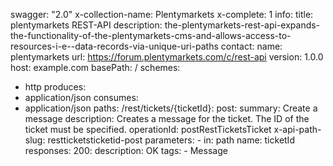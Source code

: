 swagger: "2.0"
x-collection-name: Plentymarkets
x-complete: 1
info:
  title: plentymarkets REST-API
  description: the-plentymarkets-rest-api-expands-the-functionality-of-the-plentymarkets-cms-and-allows-access-to-resources-i-e--data-records-via-unique-uri-paths
  contact:
    name: plentymarkets
    url: https://forum.plentymarkets.com/c/rest-api
  version: 1.0.0
host: example.com
basePath: /
schemes:
- http
produces:
- application/json
consumes:
- application/json
paths:
  /rest/tickets/{ticketId}:
    post:
      summary: Create a message
      description: Creates a message for the ticket. The ID of the ticket must be
        specified.
      operationId: postRestTicketsTicket
      x-api-path-slug: restticketsticketid-post
      parameters:
      - in: path
        name: ticketId
      responses:
        200:
          description: OK
      tags:
      - Message